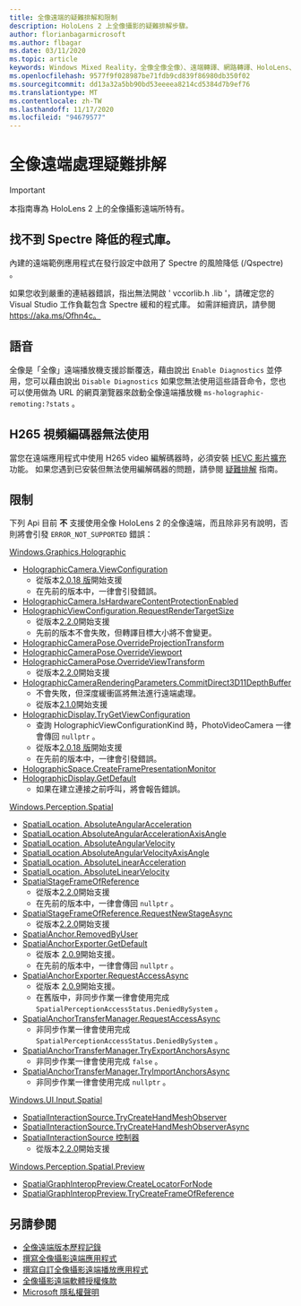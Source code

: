 ```yaml
---
title: 全像遠端的疑難排解和限制
description: HoloLens 2 上全像攝影的疑難排解步驟。
author: florianbagarmicrosoft
ms.author: flbagar
ms.date: 03/11/2020
ms.topic: article
keywords: Windows Mixed Reality，全像全像全像）、遠端轉譯、網路轉譯、HoloLens、遠端全息全像、疑難排解、說明、混合現實耳機、windows Mixed Reality 耳機、虛擬實境耳機
ms.openlocfilehash: 9577f9f028987be71fdb9cd839f86980db350f02
ms.sourcegitcommit: dd13a32a5bb90bd53eeeea8214cd5384d7b9ef76
ms.translationtype: MT
ms.contentlocale: zh-TW
ms.lasthandoff: 11/17/2020
ms.locfileid: "94679577"
---
```

# <a name="holographic-remoting-troubleshooting"></a>全像遠端處理疑難排解

> [!IMPORTANT]
> 本指南專為 HoloLens 2 上的全像攝影遠端所特有。

## <a name="spectre-mitigated-libraries-not-found"></a>找不到 Spectre 降低的程式庫。

內建的遠端範例應用程式在發行設定中啟用了 Spectre 的風險降低 (/Qspectre) 。

如果您收到嚴重的連結器錯誤，指出無法開啟 ' vccorlib.h .lib '，請確定您的 Visual Studio 工作負載包含 Spectre 緩和的程式庫。 如需詳細資訊，請參閱 https://aka.ms/Ofhn4c。

## <a name="speech"></a>語音

全像是「全像」遠端播放機支援診斷覆迭，藉由說出 ```Enable Diagnostics``` 並停用，您可以藉由說出 ```Disable Diagnostics``` 如果您無法使用這些語音命令，您也可以使用做為 URL 的網頁瀏覽器來啟動全像遠端播放機 ```ms-holographic-remoting:?stats``` 。

## <a name="h265-video-codec-not-available"></a>H265 視頻編碼器無法使用

當您在遠端應用程式中使用 H265 video 編解碼器時，必須安裝 [HEVC 影片擴充](https://www.microsoft.com/p/hevc-video-extensions/9nmzlz57r3t7) 功能。 如果您遇到已安裝但無法使用編解碼器的問題，請參閱 [疑難排解](https://docs.microsoft.com/azure/remote-rendering/resources/troubleshoot#h265-codec-not-available) 指南。

## <a name="limitations"></a>限制

下列 Api 目前 **不** 支援使用全像 HoloLens 2 的全像遠端，而且除非另有說明，否則將會引發 ```ERROR_NOT_SUPPORTED``` 錯誤：

[Windows.Graphics.Holographic](https://docs.microsoft.com/uwp/api/windows.graphics.holographic)

* [HolographicCamera.ViewConfiguration](https://docs.microsoft.com/uwp/api/windows.graphics.holographic.holographiccamera.viewconfiguration)
  - 從版本[2.0.18 版](holographic-remoting-version-history.md#v2.0.18)開始支援
  - 在先前的版本中，一律會引發錯誤。
* [HolographicCamera.IsHardwareContentProtectionEnabled](https://docs.microsoft.com/uwp/api/windows.graphics.holographic.holographiccamera.ishardwarecontentprotectionenabled#Windows_Graphics_Holographic_HolographicCamera_IsHardwareContentProtectionEnabled)
* [HolographicViewConfiguration.RequestRenderTargetSize](https://docs.microsoft.com/uwp/api/windows.graphics.holographic.holographicviewconfiguration.requestrendertargetsize#Windows_Graphics_Holographic_HolographicViewConfiguration_RequestRenderTargetSize_Windows_Foundation_Size_)
  - 從版本[2.2.0](holographic-remoting-version-history.md#v2.2.0)開始支援
  - 先前的版本不會失敗，但轉譯目標大小將不會變更。
* [HolographicCameraPose.OverrideProjectionTransform](https://docs.microsoft.com/uwp/api/windows.graphics.holographic.holographiccamerapose.overrideprojectiontransform)
* [HolographicCameraPose.OverrideViewport](https://docs.microsoft.com/uwp/api/windows.graphics.holographic.holographiccamerapose.overrideviewport)
* [HolographicCameraPose.OverrideViewTransform](https://docs.microsoft.com/uwp/api/windows.graphics.holographic.holographiccamerapose.overrideviewtransform)
  - 從版本[2.2.0](holographic-remoting-version-history.md#v2.2.0)開始支援
* [HolographicCameraRenderingParameters.CommitDirect3D11DepthBuffer](https://docs.microsoft.com/uwp/api/windows.graphics.holographic.holographiccamerarenderingparameters.commitdirect3d11depthbuffer#Windows_Graphics_Holographic_HolographicCameraRenderingParameters_CommitDirect3D11DepthBuffer_Windows_Graphics_DirectX_Direct3D11_IDirect3DSurface_)
  - 不會失敗，但深度緩衝區將無法進行遠端處理。
  - 從版本[2.1.0](holographic-remoting-version-history.md#v2.1.0)開始支援
* [HolographicDisplay.TryGetViewConfiguration](https://docs.microsoft.com/uwp/api/windows.graphics.holographic.holographicdisplay.trygetviewconfiguration)
  - 查詢 HolographicViewConfigurationKind 時，PhotoVideoCamera 一律會傳回 ```nullptr``` 。
  - 從版本[2.0.18 版](holographic-remoting-version-history.md#v2.0.18)開始支援
  - 在先前的版本中，一律會引發錯誤。
* [HolographicSpace.CreateFramePresentationMonitor](https://docs.microsoft.com/uwp/api/windows.graphics.holographic.holographicspace.createframepresentationmonitor)
* [HolographicDisplay.GetDefault](https://docs.microsoft.com/uwp/api/windows.graphics.holographic.holographicdisplay.getdefault#Windows_Graphics_Holographic_HolographicDisplay_GetDefault)
  - 如果在建立連接之前呼叫，將會報告錯誤。


[Windows.Perception.Spatial](https://docs.microsoft.com/uwp/api/windows.perception.spatial)

* [SpatialLocation. AbsoluteAngularAcceleration](https://docs.microsoft.com/uwp/api/windows.perception.spatial.spatiallocation.absoluteangularacceleration)
* [SpatialLocation.AbsoluteAngularAccelerationAxisAngle](https://docs.microsoft.com/uwp/api/windows.perception.spatial.spatiallocation.absoluteangularaccelerationaxisangle)
* [SpatialLocation. AbsoluteAngularVelocity](https://docs.microsoft.com/uwp/api/windows.perception.spatial.spatiallocation.absoluteangularvelocity)
* [SpatialLocation.AbsoluteAngularVelocityAxisAngle](https://docs.microsoft.com/uwp/api/windows.perception.spatial.spatiallocation.absoluteangularvelocityaxisangle)
* [SpatialLocation. AbsoluteLinearAcceleration](https://docs.microsoft.com/uwp/api/windows.perception.spatial.spatiallocation.absolutelinearacceleration)
* [SpatialLocation. AbsoluteLinearVelocity](https://docs.microsoft.com/uwp/api/windows.perception.spatial.spatiallocation.absolutelinearvelocity)
* [SpatialStageFrameOfReference](https://docs.microsoft.com/uwp/api/windows.perception.spatial.spatialstageframeofreference.current)
  - 從版本[2.2.0](holographic-remoting-version-history.md#v2.2.0)開始支援
  - 在先前的版本中，一律會傳回 ```nullptr``` 。
* [SpatialStageFrameOfReference.RequestNewStageAsync](https://docs.microsoft.com/uwp/api/windows.perception.spatial.spatialstageframeofreference.requestnewstageasync)
  - 從版本[2.2.0](holographic-remoting-version-history.md#v2.2.0)開始支援
* [SpatialAnchor.RemovedByUser](https://docs.microsoft.com/uwp/api/windows.perception.spatial.spatialanchor.removedbyuser)
* [SpatialAnchorExporter.GetDefault](https://docs.microsoft.com/uwp/api/windows.perception.spatial.spatialanchorexporter.getdefault
)
  - 從版本 [2.0.9](holographic-remoting-version-history.md#v2.0.9)開始支援。 
  - 在先前的版本中，一律會傳回 ```nullptr``` 。 
* [SpatialAnchorExporter.RequestAccessAsync](https://docs.microsoft.com/uwp/api/windows.perception.spatial.spatialanchorexporter.requestaccessasync
)
  - 從版本 [2.0.9](holographic-remoting-version-history.md#v2.0.9)開始支援。 
  - 在舊版中，非同步作業一律會使用完成 ```SpatialPerceptionAccessStatus.DeniedBySystem``` 。
* [SpatialAnchorTransferManager.RequestAccessAsync](https://docs.microsoft.com/uwp/api/windows.perception.spatial.spatialanchortransfermanager.requestaccessasync#Windows_Perception_Spatial_SpatialAnchorTransferManager_RequestAccessAsync)
  - 非同步作業一律會使用完成 ```SpatialPerceptionAccessStatus.DeniedBySystem``` 。
* [SpatialAnchorTransferManager.TryExportAnchorsAsync](https://docs.microsoft.com/uwp/api/windows.perception.spatial.spatialanchortransfermanager.tryexportanchorsasync#Windows_Perception_Spatial_SpatialAnchorTransferManager_TryExportAnchorsAsync_Windows_Foundation_Collections_IIterable_Windows_Foundation_Collections_IKeyValuePair_System_String_Windows_Perception_Spatial_SpatialAnchor___Windows_Storage_Streams_IOutputStream_)
  - 非同步作業一律會使用完成 ```false``` 。
* [SpatialAnchorTransferManager.TryImportAnchorsAsync](https://docs.microsoft.com/uwp/api/windows.perception.spatial.spatialanchortransfermanager.tryimportanchorsasync
)
  - 非同步作業一律會使用完成 ```nullptr``` 。

[Windows.UI.Input.Spatial](https://docs.microsoft.com/uwp/api/windows.ui.input.spatial)

* [SpatialInteractionSource.TryCreateHandMeshObserver](https://docs.microsoft.com/uwp/api/windows.ui.input.spatial.spatialinteractionsource.trycreatehandmeshobserver#Windows_UI_Input_Spatial_SpatialInteractionSource_TryCreateHandMeshObserver)
* [SpatialInteractionSource.TryCreateHandMeshObserverAsync](https://docs.microsoft.com/uwp/api/windows.ui.input.spatial.spatialinteractionsource.trycreatehandmeshobserverasync)
* [SpatialInteractionSource 控制器](https://docs.microsoft.com/uwp/api/windows.ui.input.spatial.spatialinteractionsource.controller#Windows_UI_Input_Spatial_SpatialInteractionSource_Controller)
  - 從版本[2.2.0](holographic-remoting-version-history.md#v2.2.0)開始支援

[Windows.Perception.Spatial.Preview](https://docs.microsoft.com/uwp/api/windows.perception.spatial.preview)

* [SpatialGraphInteropPreview.CreateLocatorForNode](https://docs.microsoft.com/uwp/api/windows.perception.spatial.preview.spatialgraphinteroppreview.createlocatorfornode)
* [SpatialGraphInteropPreview.TryCreateFrameOfReference](https://docs.microsoft.com/uwp/api/windows.perception.spatial.preview.spatialgraphinteroppreview.trycreateframeofreference)

## <a name="see-also"></a>另請參閱
* [全像遠端版本歷程記錄](holographic-remoting-version-history.md)
* [撰寫全像攝影遠端應用程式](holographic-remoting-create-host.md)
* [撰寫自訂全像攝影遠端播放應用程式](holographic-remoting-create-player.md)
* [全像攝影遠端軟體授權條款](https://docs.microsoft.com/legal/mixed-reality/microsoft-holographic-remoting-software-license-terms)
* [Microsoft 隱私權聲明](https://go.microsoft.com/fwlink/?LinkId=521839)
